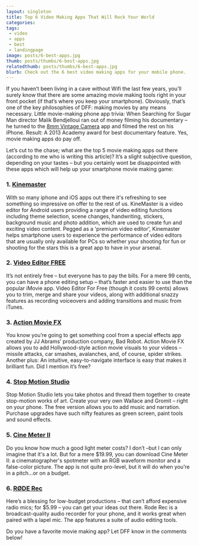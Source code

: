 ```yaml
---
layout: singleton
title: Top 6 Video Making Apps That Will Rock Your World
categories:
tags:
 - video
 - apps
 - best
 - landingpage
image: posts/6-best-apps.jpg
thumb: posts/thumbs/6-best-apps.jpg
relatedthumb: posts/thumbs/6-best-apps.jpg
blurb: Check out the 6 best video making apps for your mobile phone.
---
```


If you haven’t been living in a cave without Wifi the last few years, you’ll surely know that there are some amazing movie making tools right in your front pocket (if that’s where you keep your smartphone). Obviously, that’s one of the key philosophies of DFF: making movies by any means necessary. Little movie-making phone app trivia: When Searching for Sugar Man director Malik Bendjelloui ran out of money filming his documentary – he turned to the <a href="https://itunes.apple.com/gb/app/8mm-vintage-camera/id406541444?mt=8" target="_blank">8mm Vintage Camera</a> app and filmed the rest on his iPhone. Result: A 2013 Academy award for best documentary feature. Yes, movie making apps do pay off.

Let’s cut to the chase; what are the top 5 movie making apps out there (according to me who is writing this article)? It’s a slight subjective question, depending on your tastes – but you certainly wont be disappointed with these apps which will help up your smartphone movie making game:

### 1. <a href="http://www.kinemaster.com/" target="_blank">Kinemaster</a>
With so many iphone and iOS apps out there it's refreshing to see something so impressive on offer to  the rest of us. KineMaster is a video editor for Android users providing a range of video editing functions including theme selection, scene changes, handwriting, stickers, background music and photo addition, which are used to create fun and exciting video content. Pegged as a 'premium video editor', Kinemaster helps smartphone users to experience the performance of video editors that are usually only available for PCs so whether your shooting for fun or shooting for the stars this is a great app to have in your arsenal.

### 2. <a href="https://itunes.apple.com/us/app/video-editor-free/id450722848?mt=8" target="_blank">Video Editor FREE</a>
It’s not entirely free – but everyone has to pay the bills.  For a mere 99 cents, you can have a phone editing setup – that’s faster and easier to use than the popular iMovie app. Video Editor For Free (though it costs 99 cents) allows you to trim, merge and share your videos, along with additional snazzy features as recording voiceovers and adding transitions and music from iTunes.

### 3. <a href="https://itunes.apple.com/gb/app/action-movie-fx/id489321253?mt=8" target="_blank">Action Movie FX</a>
You know you’re going to get something cool from a special effects app created by JJ Abrams’ production company, Bad Robot. Action Movie FX allows you to add Hollywood-style action movie visuals to your videos – missile attacks, car smashes, avalanches, and, of course, spider strikes. Another plus: An intuitive, easy-to-navigate interface is easy that makes it brilliant fun. Did I mention it’s free?

### 4. <a href="https://itunes.apple.com/gb/app/stop-motion-studio/id441651297?mt=8" target="_blank">Stop Motion Studio</a>
Stop Motion Studio lets you take photos and thread them together to create stop-motion works of art. Create your very own Wallace and Gromit – right on your phone. The free version allows you to add music and narration. Purchase upgrades have such nifty features as green screen, paint tools and sound effects.

### 5. <a href="https://itunes.apple.com/us/app/cine-meter-ii/id846918884?mt=8" target="_blank">Cine Meter II</a>
Do you know how much a good light meter costs? I don’t –but I can only imagine that it's a lot. But for a mere $19.99, you can download Cine Meter II: a cinematographer's spotmeter with an RGB waveform monitor and a false-color picture. The app is not quite pro-level, but it will do when you’re in a pitch…or on a budget.

### 6. <a href="https://itunes.apple.com/us/app/r-de-rec/id528642521?mt=8" target="_blank">RØDE Rec</a>
Here’s a blessing for low-budget productions – that can’t afford expensive radio mics; for $5.99 – you can get your ideas out there.
Rode Rec is a broadcast-quality audio recorder for your phone, and it works great when paired with a lapel mic.  The app features a suite of audio editing tools.

Do you have a favorite movie making app? Let DFF know in the comments below!